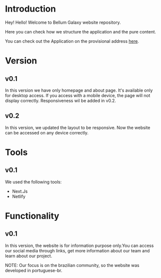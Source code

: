 # Introduction

Hey! Hello!
Welcome to Bellum Galaxy website repository.

Here you can check how we structure the application and the pure content.

You can check out the Application on the provisional address [here](https://bellumgalaxy.com).

# Version
## v0.1
In this version we have only homepage and about page. It's available only for desktop access. If you access with a mobile device, the page will not display correctly.
Responsiveness wil be added in v0.2.
## v0.2
In this version, we updated the layout to be responsive. Now the website can be accessed on any device correctly.

# Tools
## v0.1
We used the following tools:
- Next.Js
- Netlify

# Functionality
## v0.1
In this version, the website is for information purpose only.You can access our social media through links, get more information about our team and learn about our project.

NOTE: Our focus is on the brazilian community, so the website was developed in portuguese-br.
